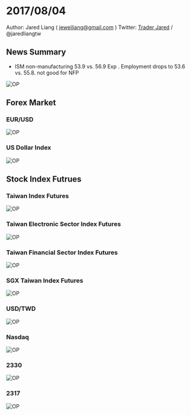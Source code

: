 # 2017/08/04 #
Author: Jared Liang ( jeweiliang@gmail.com )
Twitter: [Trader Jared](https://twitter.com/jaredliangtw) / @jaredliangtw
## News Summary ##
* ISM non-manufacturing 53.9 vs. 56.9 Exp . Employment drops to 53.6 vs. 55.8. not good for NFP

![OP](assets/20170804-7b724.png "")

## Forex Market ##
### EUR/USD ###
![OP](imgs/20170804_m1ec.png "")
### US Dollar Index ###
![OP](imgs/20170804_ydx.png "")

## Stock Index Futrues ##
### Taiwan Index Futures ###
![OP](imgs/20170804_wtx.png "")
### Taiwan Electronic Sector Index Futures ###
![OP](imgs/20170804_wte.png "")
### Taiwan Financial Sector Index Futures ###
![OP](imgs/20170804_wtf.png "")
### SGX Taiwan Index Futures ###
![OP](imgs/20170804_sgx.png "")
### USD/TWD ###
![OP](imgs/20170804_twd.png "")
### Nasdaq ###
![OP](imgs/20170804_nas.png "")
### 2330 ###
![OP](imgs/20170804_2330.png "")
### 2317 ###
![OP](imgs/20170804_2317.png "")
